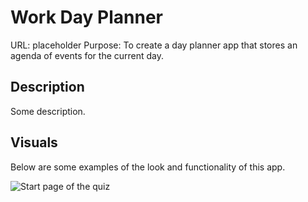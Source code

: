 # Work Day Planner

URL: placeholder
Purpose: To create a day planner app that stores an agenda of events for the current day.

## Description

Some description.

## Visuals

Below are some examples of the look and functionality of this app.

![Start page of the quiz](./assets/images/js-quiz1.png "Start Quiz")
